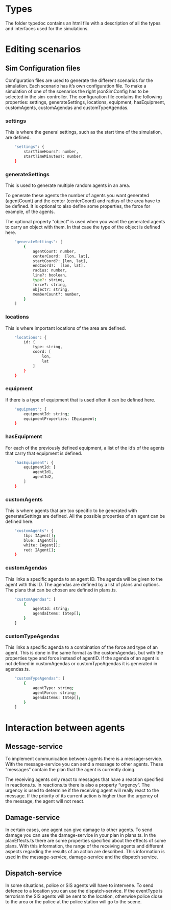 # Types

The folder typedoc contains an html file with a description of all the types and interfaces used for the simulations.

# Editing scenarios

## Sim Configuration files
Configuration files are used to generate the different scenarios for the simulation. Each scenario has it’s own configuration file. 
To make a simulation of one of the scenarios the right jsonSimConfig has to be selected in the sim-controller.
The configuration file contains the following properties: settings, generateSettings, locations, equipment, hasEquipment, customAgents, customAgendas and customTypeAgendas.

### settings
This is where the general settings, such as the start time of the simulation, are defined.
```bash
    "settings": {
        startTimeHours?: number,
        startTimeMinutes?: number,
    }
```

### generateSettings
This is used to generate multiple random agents in an area.

To generate these agents the number of agents you want generated (agentCount) and the center (centerCoord) and radius of the area have to be defined. It is optional to also define some properties, the force for example, of the agents.

The optional property “object” is used when you want the generated agents to carry an object with them. In that case the type of the object is defined here.
```bash
    "generateSettings": [
        {
            agentCount: number,
            centerCoord:  [lon, lat],
            startCoord?: [lon, lat],
            endCoord?:  [lon, lat],
            radius: number,
            line?: boolean,
            type?: string,
            force?: string,
            object?: string,
            memberCount?: number,
        }
    ]
```

### locations
This is where important locations of the area are defined. 
```bash
    "locations": {
        id: {
            type: string,
            coord: [
                lon,
                lat
            ]
        }
    }
```

### equipment
If there is a type of equipment that is used often it can be defined here.
```bash
    "equipment": {
        equipmentId: string;
        equipmentProperties: IEquipment;
    }
```

### hasEquipment
For each of the previously defined equipment, a list of the id’s of the agents that carry that equipment is defined. 
```bash
    "hasEquipment": {
        equipmentId: [
            agentId1,
            agentId2,
        ]
    }
```

### customAgents
This is where agents that are too specific to be generated with generateSettings are defined. All the possible properties of an agent can be defined here.
```bash
    "customAgents": {
        tbp: IAgent[];
        blue: IAgent[];
        white: IAgent[];
        red: IAgent[];
    }
```

### customAgendas
This links a specific agenda to an agent ID. The agenda will be given to the agent with this ID. The agendas are defined by a list of plans and options. The plans that can be chosen are defined in plans.ts. 
```bash
    "customAgendas": [
        {
            agentId: string;
            agendaItems: IStep[];
        }
    ]
```

### customTypeAgendas
This links a specific agenda to a combination of the force and type of an agent. This is done in the same format as the customAgendas, but with the properties type and force instead of agentID. 
If the agenda of an agent is not defined in customAgendas or customTypeAgendas it is generated in agendas.ts.
```bash
    "customTypeAgendas": [
        {
            agentType: string;
            agentForce: string;
            agendaItems: IStep[];
        }
    ]
```

# Interaction between agents
## Message-service

To implement communication between agents there is a message-service. With the message-service you can send a message to other agents. These “messages” contain the plan that the agent is currently doing.

The receiving agents only react to messages that have a reaction specified in reactions.ts. In reactions.ts there is also a property “urgency”. The urgency is used to determine if the receiving agent will really react to the message. If the priority of its current action is higher than the urgency of the message, the agent will not react.

## Damage-service

In certain cases, one agent can give damage to other agents. To send damage you can use the damage-service in your plan in plans.ts. In the planEffects.ts there are some properties specified about the effects of some plans. With this information, the range of the receiving agents and different aspects regarding the results of an action are described. This information is used in the message-service, damage-service and the dispatch service.

## Dispatch-service

In some situations, police or SIS agents will have to intervene. To send defence to a location you can use the dispatch-service. If the eventType is terrorism the SIS agents will be sent to the location, otherwise police close to the area or the police at the police station will go to the scene.